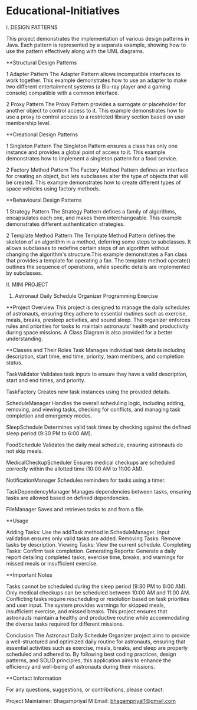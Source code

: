 # Educational-Initiatives
I. DESIGN PATTERNS

This project demonstrates the implementation of various design patterns in Java. Each pattern is represented by a separate example, showing how to use the pattern effectively along with the UML diagrams.

**Structural Design Patterns

1 Adapter Pattern
The Adapter Pattern allows incompatible interfaces to work together. This example demonstrates how to use an adapter to make two different entertainment systems (a Blu-ray player and a gaming console) compatible with a common interface.

2 Proxy Pattern
The Proxy Pattern provides a surrogate or placeholder for another object to control access to it. This example demonstrates how to use a proxy to control access to a restricted library section based on user membership level.

**Creational Design Patterns

1 Singleton Pattern
The Singleton Pattern ensures a class has only one instance and provides a global point of access to it. This example demonstrates how to implement a singleton pattern for a food service.

2 Factory Method Pattern
The Factory Method Pattern defines an interface for creating an object, but lets subclasses alter the type of objects that will be created. This example demonstrates how to create different types of space vehicles using factory methods.

**Behavioural Design Patterns

1 Strategy Pattern
The Strategy Pattern defines a family of algorithms, encapsulates each one, and makes them interchangeable. This example demonstrates different authentication strategies.

2 Template Method Pattern
The Template Method Pattern defines the skeleton of an algorithm in a method, deferring some steps to subclasses. It allows subclasses to redefine certain steps of an algorithm without changing the algorithm's structure.This example demonstrates a Fan class that provides a template for operating a fan. The template method operate() outlines the sequence of operations, while specific details are implemented by subclasses.


II. MINI PROJECT

1. Astronaut Daily Schedule Organizer Programming Exercise

**Project Overview
This project is designed to manage the daily schedules of astronauts, ensuring they adhere to essential routines such as exercise, meals, breaks, presleep activities, and sound sleep. The organizer enforces rules and priorities for tasks to maintain astronauts' health and productivity during space missions. A Class Diagram is also provided for a better understanding.

**Classes and Their Roles
Task
Manages individual task details including description, start time, end time, priority, team members, and completion status.

TaskValidator
Validates task inputs to ensure they have a valid description, start and end times, and priority.

TaskFactory
Creates new task instances using the provided details.

ScheduleManager
Handles the overall scheduling logic, including adding, removing, and viewing tasks, checking for conflicts, and managing task completion and emergency modes.

SleepSchedule
Determines valid task times by checking against the defined sleep period (9:30 PM to 6:00 AM).

FoodSchedule
Validates the daily meal schedule, ensuring astronauts do not skip meals.

MedicalCheckupScheduler
Ensures medical checkups are scheduled correctly within the allotted time (10:00 AM to 11:00 AM).

NotificationManager
Schedules reminders for tasks using a timer.

TaskDependencyManager
Manages dependencies between tasks, ensuring tasks are allowed based on defined dependencies.

FileManager
Saves and retrieves tasks to and from a file.

**Usage

Adding Tasks: Use the addTask method in ScheduleManager. Input validation ensures only valid tasks are added.
Removing Tasks: Remove tasks by description.
Viewing Tasks: View the current schedule.
Completing Tasks: Confirm task completion.
Generating Reports: Generate a daily report detailing completed tasks, exercise time, breaks, and warnings for missed meals or insufficient exercise.

**Important Notes

Tasks cannot be scheduled during the sleep period (9:30 PM to 6:00 AM).
Only medical checkups can be scheduled between 10:00 AM and 11:00 AM.
Conflicting tasks require rescheduling or resolution based on task priorities and user input.
The system provides warnings for skipped meals, insufficient exercise, and missed breaks.
This project ensures that astronauts maintain a healthy and productive routine while accommodating the diverse tasks required for different missions.                                                                                                                                                                                                         

Conclusion
The Astronaut Daily Schedule Organizer project aims to provide a well-structured and optimized daily routine for astronauts, ensuring that essential activities such as exercise, meals, breaks, and sleep are properly scheduled and adhered to. By following best coding practices, design patterns, and SOLID principles, this application aims to enhance the efficiency and well-being of astronauts during their missions.

**Contact Information

For any questions, suggestions, or contributions, please contact:

Project Maintainer: Bhagampriyal M
Email: bhagampriyal1@gmail.com

